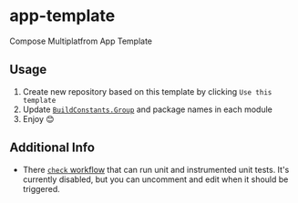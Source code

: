 # app-template

Compose Multiplatfrom App Template 

## Usage

1. Create new repository based on this template by clicking `Use this template`
2. Update [`BuildConstants.Group`](https://github.com/lukwol/app-template/blob/main/buildSrc/src/main/kotlin/BuildConstants.kt) and package names in each module
3. Enjoy 😊

## Additional Info
* There [`check` workflow](https://github.com/lukwol/app-template/blob/main/.github/workflows/check.yml) that can run unit and instrumented unit tests. 
It's currently disabled, but you can uncomment and edit when it should be triggered.
